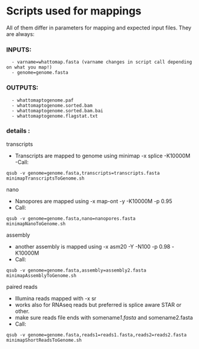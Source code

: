 # Scripts used for mappings  
All of them differ in parameters for mapping and expected input files. They are always:  

### INPUTS: 
```
  - varname=whattomap.fasta (varname changes in script call depending on what you map!)  
  - genome=genome.fasta  
```
### OUTPUTS:  
```
  - whattomaptogenome.paf  
  - whattomaptogenome.sorted.bam  
  - whattomaptogenome.sorted.bam.bai  
  - whattomaptogenome.flagstat.txt  
```

### details :   

transcripts  
  - Transcripts are mapped to genome using minimap -x splice -K10000M  
  -Call: 
```
qsub -v genome=genome.fasta,transcripts=transcripts.fasta minimapTranscriptsToGenome.sh  
```

nano  
  - Nanopores are mapped using -x map-ont -y -K10000M -p 0.95  
  - Call: 
```
qsub -v genome=genome.fasta,nano=nanopores.fasta minimapNanoToGenome.sh  
```
assembly  
  - another assembly is mapped using -x asm20 -Y -N100 -p 0.98 -K10000M  
  - Call: 
```
qsub -v genome=genome.fasta,assembly=assembly2.fasta minimapAssemblyToGenome.sh  
```

paired reads 
  - Illumina reads mapped with -x sr  
  - works also for RNAseq reads but preferred is splice aware STAR or other.  
  - make sure reads file ends with somename*1.fasta* and somename2.fasta  
  - Call:  
```
qsub -v genome=genome.fasta,reads1=reads1.fasta,reads2=reads2.fasta minimapShortReadsToGenome.sh  
```



